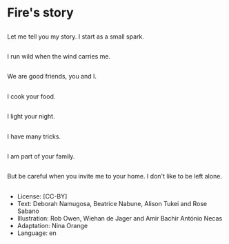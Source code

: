 # Fire's story

##
Let me tell you my
story.
I start as a small spark.

##
I run wild when the
wind carries me.

##
We are good friends,
you and I.

##
I cook your food.

##
I light your night.

##
I have many tricks.

##
I am part of your family.

##
But be careful when
you invite me to your
home.
I don't like to be left
alone.

##
* License: [CC-BY]
* Text: Deborah Namugosa, Beatrice Nabune, Alison Tukei and Rose Sabano
* Illustration: Rob Owen, Wiehan de Jager and Amir Bachir António Necas
* Adaptation: Nina Orange
* Language: en
